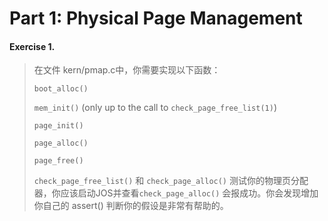 # Part 1: Physical Page Management



#### Exercise 1.

> 在文件 kern/pmap.c中，你需要实现以下函数：
>
> `boot_alloc()`
>
> `mem_init()` (only up to the call to `check_page_free_list(1)`)
>
> `page_init()`
>
> `page_alloc()`
>
> `page_free()`
>
> `check_page_free_list()` 和 	`check_page_alloc()` 测试你的物理页分配器，你应该启动JOS并查看`check_page_alloc()` 会报成功。你会发现增加你自己的 assert() 判断你的假设是非常有帮助的。




